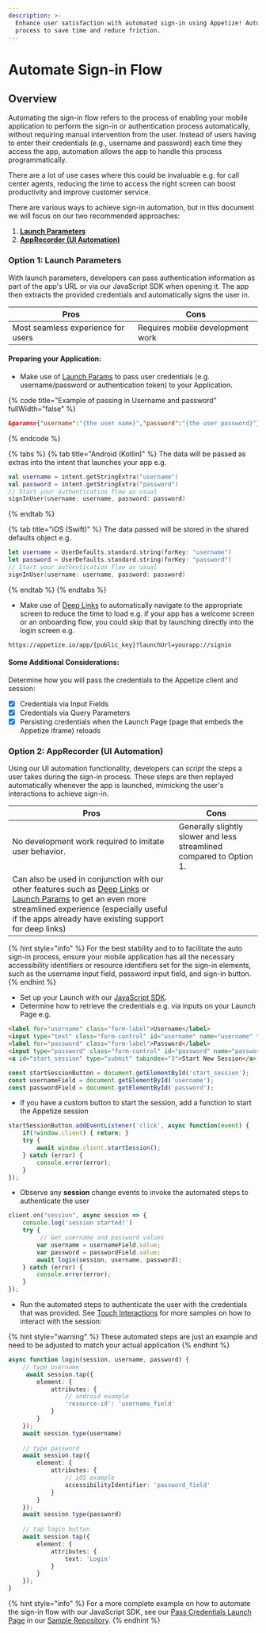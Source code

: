 ```yaml
---
description: >-
  Enhance user satisfaction with automated sign-in using Appetize! Automate the
  process to save time and reduce friction.
---
```


# Automate Sign-in Flow

## Overview

Automating the sign-in flow refers to the process of enabling your mobile application to perform the sign-in or authentication process automatically, without requiring manual intervention from the user. Instead of users having to enter their credentials (e.g., username and password) each time they access the app, automation allows the app to handle this process programmatically.

There are a lot of use cases where this could be invaluable e.g. for call center agents, reducing the time to access the right screen can boost productivity and improve customer service.

There are various ways to achieve sign-in automation, but in this document we will focus on our two recommended approaches:

1. [**Launch Parameters**](automate-sign-in-flow.md#option-1-launch-parameters)
2. [**AppRecorder (UI Automation)**](automate-sign-in-flow.md#option-2-apprecorder-ui-automation)

### Option 1: Launch Parameters

With launch parameters, developers can pass authentication information as part of the app's URL or via our JavaScript SDK when opening it. The app then extracts the provided credentials and automatically signs the user in.

| Pros                               | Cons                             |
| ---------------------------------- | -------------------------------- |
| Most seamless experience for users | Requires mobile development work |

#### Preparing your Application:

* Make use of [Launch Params](../features/launch-params.md) to pass user credentials (e.g. username/password or authentication token) to your Application.

{% code title="Example of passing in Username and password" fullWidth="false" %}
```json
&params={"username":"{the user name}","password":"{the user password}"}
```
{% endcode %}

{% tabs %}
{% tab title="Android (Kotlin)" %}
The data will be passed as extras into the intent that launches your app e.g.&#x20;

```kotlin
val username = intent.getStringExtra("username")
val password = intent.getStringExtra("password")
// Start your authentication flow as usual
signInUser(username: username, password: password)
```
{% endtab %}

{% tab title="iOS (Swift)" %}
The data passed will be stored in the shared defaults object e.g.

```swift
let username = UserDefaults.standard.string(forKey: "username")
let password = UserDefaults.standard.string(forKey: "password")
// Start your authentication flow as usual
signInUser(username: username, password: password)
```
{% endtab %}
{% endtabs %}

* Make use of [Deep Links](../features/deep-links.md) to automatically navigate to the appropriate screen to reduce the time to load e.g. if your app has a welcome screen or an onboarding flow, you could skip that by launching directly into the login screen e.g.

```url
https://appetize.io/app/{public_key}?launchUrl=yourapp://signin
```

#### Some Additional Considerations:

Determine how you will pass the credentials to the Appetize client and session:

* [x] Credentials via Input Fields
* [x] Credentials via Query Parameters
* [x] Persisting credentials when the Launch Page (page that embeds the Appetize iframe) reloads

### Option 2: AppRecorder (UI Automation)

Using our UI automation functionality, developers can _script_ the steps a user takes during the sign-in process. These steps are then replayed automatically whenever the app is launched, mimicking the user's interactions to achieve sign-in.

| Pros                                                                                                                                                                                                                                                                             | Cons                                                                 |
| -------------------------------------------------------------------------------------------------------------------------------------------------------------------------------------------------------------------------------------------------------------------------------- | -------------------------------------------------------------------- |
| No development work required to imitate user behavior.                                                                                                                                                                                                                           | Generally slightly slower and less streamlined compared to Option 1. |
| Can also be used in conjunction with our other features such as [Deep Links](../features/deep-links.md) or [Launch Params](../features/launch-params.md) to get an even more streamlined experience (especially useful if the apps already have existing support for deep links) |                                                                      |

{% hint style="info" %}
For the best stability and to to facilitate the auto sign-in process, ensure your mobile application has all the necessary accessibility identifiers or resource identifiers set for the sign-in elements, such as the username input field, password input field, and sign-in button.
{% endhint %}

* Set up your Launch with our [JavaScript SDK](../javascript-sdk/getting-started.md).
* Determine how to retrieve the credentials e.g. via inputs on your Launch Page e.g.

```html
<label for="username" class="form-label">Username</label>
<input type="text" class="form-control" id="username" name="username" tabindex="1">
<label for="password" class="form-label">Password</label>
<input type="password" class="form-control" id="password" name="password" tabindex="2">
<a id="start_session" type="submit" tabindex="3">Start New Session</a>
```

```typescript
const startSessionButton = document.getElementById('start_session');
const usernameField = document.getElementById('username');
const passwordField = document.getElementById('password');
```

* If you have a custom button to start the session, add a function to start the Appetize session

```typescript
startSessionButton.addEventListener('click', async function(event) {
    if(!window.client) { return; }
    try {
        await window.client.startSession();
    } catch (error) {
        console.error(error);
    }
});
```

* Observe any **session** change events to invoke the automated steps to authenticate the user

```typescript
client.on("session", async session => {
    console.log('session started!')
    try {
         // Get username and password values
        var username = usernameField.value;
        var password = passwordField.value;
        await login(session, username, password);
    } catch (error) {
        console.error(error);
    }
});
```

* Run the automated steps to authenticate the user with the credentials that was provided. See [Touch Interactions](../javascript-sdk/automation/touch-interactions.md) for more samples on how to interact with the session:

{% hint style="warning" %}
These automated steps are just an example and need to be adjusted to match your actual application
{% endhint %}

```typescript
async function login(session, username, password) {
    // type username
     await session.tap({
        element: {
            attributes: {
                // android example
                'resource-id': 'username_field'
            }
        }
    });
    await session.type(username)
    
    // type password
    await session.tap({
        element: {
            attributes: {
                // iOS example
                accessibilityIdentifier: 'password_field'
            }
        }
    });
    await session.type(password)
    
    // tap login button
    await session.tap({ 
        element: { 
            attributes: { 
                text: 'Login' 
            } 
        }
    });
}
```

{% hint style="info" %}
For a more complete example on how to automate the sign-in flow with our JavaScript SDK, see our [Pass Credentials Launch Page](https://github.com/appetizeio/appetize-samples/tree/main/pass\_credentials\_launch\_page) in our [Sample Repository](https://samples.appetize.io/).
{% endhint %}
